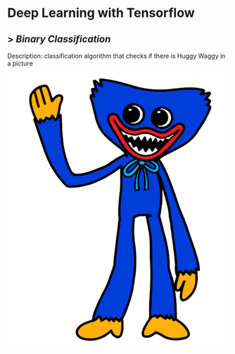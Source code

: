 # **Deep Learning with Tensorflow**
## > *Binary Classification*
Description: classification algorithm that checks if there is Huggy Waggy in a picture

<picture>
  <source media="(prefers-color-scheme: dark)" srcset="huggy_waggy.png">
  <img alt="Shows an illustrated sun in light color mode and a moon with stars in dark color mode." src="huggy_waggy.png">
</picture>
